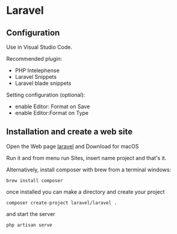 # Laravel

## Configuration

Use in Visual Studio Code.

Recommended plugin:
- PHP Intelephense
- Laravel Snippets
- Laravel blade snippets

Setting configuration (optional): 
- enable Editor: Format on Save
- enable Editor:Format on Type

## Installation and create a web site
Open the Web page 
[laravel](https://herd.laravel.com/)
and Download for macOS

Run it and from menu run Sites, insert name project and that's it.

Alternatively, install composer with brew from a terminal windows:

`brew install composer`

once installed you can make a directory and create your project

`composer create-project laravel/laravel .`

and start the server

`php artisan serve`